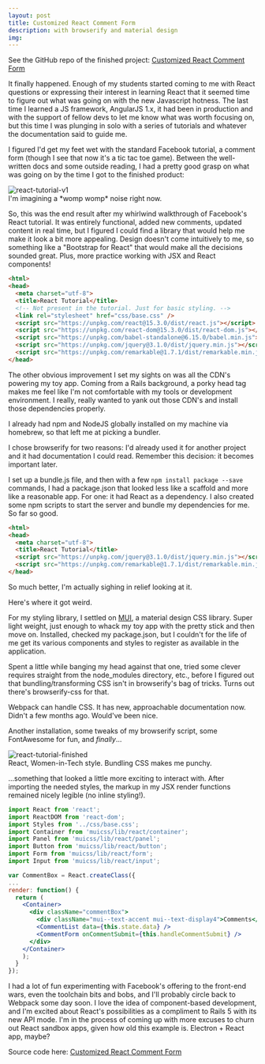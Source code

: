 ```yaml
---
layout: post
title: Customized React Comment Form
description: with browserify and material design
img:
---
```


See the GitHub repo of the finished project: <a href="https://github.com/kmabrahamson/react-tutorial" target="_blank">Customized React Comment Form</a>
<a href="https://github.com/kmabrahamson/react-tutorial" target="_blank"><i class="fa fa-github-square"></i></a>

It finally happened. Enough of my students started coming to me with React questions or expressing their interest in  learning React that it seemed time to figure out what was going on with the new Javascript hotness. The last time I learned a JS framework, AngularJS 1.x, it had been in production and with the support of fellow devs to let me know what was worth focusing on, but this time I was plunging in solo with a series of tutorials and whatever the documentation said to guide me.

I figured I'd get my feet wet with the standard Facebook tutorial, a comment form (though I see that now it's a tic tac toe game). Between the well-written docs and some outside reading, I had a pretty good grasp on what was going on by the time I got to the finished product:

<div class="img_row">
	<img class="col three img-contain" src="{{ site.baseurl }}/img/react-tutorial-v1.png" alt="react-tutorial-v1" title="Sad React Version"/>
</div>
<div class="col three caption">
	I'm imagining a *womp womp* noise right now.
</div>

So, this was the end result after my whirlwind walkthrough of Facebook's React tutorial. It was entirely functional, added new comments, updated content in real time, but I figured I could find a library that would help me make it look a bit more appealing. Design doesn't come intuitively to me, so something like a "Bootstrap for React" that would make all the decisions sounded great. Plus, more practice working with JSX and React components!

```html
<html>
<head>
  <meta charset="utf-8">
  <title>React Tutorial</title>
  <!-- Not present in the tutorial. Just for basic styling. -->
  <link rel="stylesheet" href="css/base.css" />
  <script src="https://unpkg.com/react@15.3.0/dist/react.js"></script>
  <script src="https://unpkg.com/react-dom@15.3.0/dist/react-dom.js"></script>
  <script src="https://unpkg.com/babel-standalone@6.15.0/babel.min.js"></script>
  <script src="https://unpkg.com/jquery@3.1.0/dist/jquery.min.js"></script>
  <script src="https://unpkg.com/remarkable@1.7.1/dist/remarkable.min.js"></script>
</head>
```

The other obvious improvement I set my sights on was all the CDN's powering my toy app. Coming from a Rails background, a porky head tag makes me feel like I'm not comfortable with my tools or development environment. I really, really wanted to yank out those CDN's and install those dependencies properly.

I already had npm and NodeJS globally installed on my machine via homebrew, so that left me at picking a bundler.

I chose browserify for two reasons: I'd already used it for another project and it had documentation I could read. Remember this decision: it becomes important later.

I set up a bundle.js file, and then with a few `npm install package --save` commands, I had a package.json that looked less like a scaffold and more like a reasonable app. For one: it had React as a dependency. I also created some npm scripts to start the server and bundle my dependencies for me. So far so good.

```html
<html>
<head>
  <meta charset="utf-8">
  <title>React Tutorial</title>
  <script src="https://unpkg.com/jquery@3.1.0/dist/jquery.min.js"></script>
  <script src="https://unpkg.com/remarkable@1.7.1/dist/remarkable.min.js"></script>
</head>
```
<div class="col three caption">
	So much better, I'm actually sighing in relief looking at it.
</div>

Here's where it got weird.

For my styling library, I settled on <a href="https://www.muicss.com/" target="_blank">MUI</a>, a material design CSS library. Super light weight, just enough to whack my toy app with the pretty stick and then move on. Installed, checked my package.json, but I couldn't for the life of me get its various components and styles to register as available in the application.

Spent a little while banging my head against that one, tried some clever requires straight from the node_modules directory, etc., before I figured out that bundling/transforming CSS isn't in browserify's bag of tricks. Turns out there's browserify-css for that.

Webpack can handle CSS. It has new, approachable documentation now. Didn't a few months ago. Would've been nice.

Another installation, some tweaks of my browserify script, some FontAwesome for fun, and <em>finally</em>...

<div class="img_row">
	<img class="col three img-contain" src="{{ site.baseurl }}/img/react-tutorial-screenshot.png" alt="react-tutorial-finished" title="React, Women-in-Tech style"/>
</div>
<div class="col three caption">
	React, Women-in-Tech style. Bundling CSS makes me punchy.
</div>

...something that looked a little more exciting to interact with. After importing the needed styles, the markup in my JSX render functions remained nicely legible (no inline styling!).

```jsx
import React from 'react';
import ReactDOM from 'react-dom';
import Styles from '../css/base.css';
import Container from 'muicss/lib/react/container';
import Panel from 'muicss/lib/react/panel';
import Button from 'muicss/lib/react/button';
import Form from 'muicss/lib/react/form';
import Input from 'muicss/lib/react/input';

var CommentBox = React.createClass({
...
render: function() {
  return (
    <Container>
      <div className="commentBox">
        <div className="mui--text-accent mui--text-display4">Comments</div>
        <CommentList data={this.state.data} />
        <CommentForm onCommentSubmit={this.handleCommentSubmit} />
      </div>
    </Container>
    );
  }
});
```

I had a lot of fun experimenting with Facebook's offering to the front-end wars, even the toolchain bits and bobs, and I'll probably circle back to Webpack some day soon. I love the idea of component-based development, and I'm excited about React's possibilities as a compliment to Rails 5 with its new API mode. I'm in the process of coming up with more excuses to churn out React sandbox apps, given how old this example is. Electron + React app, maybe?

Source code here: <a href="https://github.com/kmabrahamson/react-tutorial" target="_blank">Customized React Comment Form</a>
<a href="https://github.com/kmabrahamson/react-tutorial" target="_blank"><i class="fa fa-github-square"></i></a>
